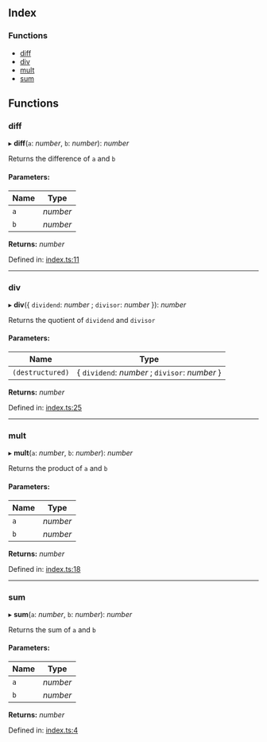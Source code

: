 ## Index

### Functions

*   [diff][1]
*   [div][2]
*   [mult][3]
*   [sum][4]

## Functions

### diff

▸ **diff**(`a`: *number*, `b`: *number*): *number*

Returns the difference of `a` and `b`

#### Parameters:

| Name | Type     |
| ---- | -------- |
| `a`  | *number* |
| `b`  | *number* |

**Returns:** *number*

Defined in: [index.ts:11][5]

***

### div

▸ **div**({ `dividend`: *number* ; `divisor`: *number*  }): *number*

Returns the quotient of `dividend` and `divisor`

#### Parameters:

| Name             | Type                                            |
| ---------------- | ----------------------------------------------- |
| `(destructured)` | { `dividend`: *number* ; `divisor`: *number*  } |

**Returns:** *number*

Defined in: [index.ts:25][6]

***

### mult

▸ **mult**(`a`: *number*, `b`: *number*): *number*

Returns the product of `a` and `b`

#### Parameters:

| Name | Type     |
| ---- | -------- |
| `a`  | *number* |
| `b`  | *number* |

**Returns:** *number*

Defined in: [index.ts:18][7]

***

### sum

▸ **sum**(`a`: *number*, `b`: *number*): *number*

Returns the sum of `a` and `b`

#### Parameters:

| Name | Type     |
| ---- | -------- |
| `a`  | *number* |
| `b`  | *number* |

**Returns:** *number*

Defined in: [index.ts:4][8]

[1]: README.md#diff

[2]: README.md#div

[3]: README.md#mult

[4]: README.md#sum

[5]: https://github.com/Xunnamius/workflow-playground/blob/44dd462/src/index.ts#L11

[6]: https://github.com/Xunnamius/workflow-playground/blob/44dd462/src/index.ts#L25

[7]: https://github.com/Xunnamius/workflow-playground/blob/44dd462/src/index.ts#L18

[8]: https://github.com/Xunnamius/workflow-playground/blob/44dd462/src/index.ts#L4
